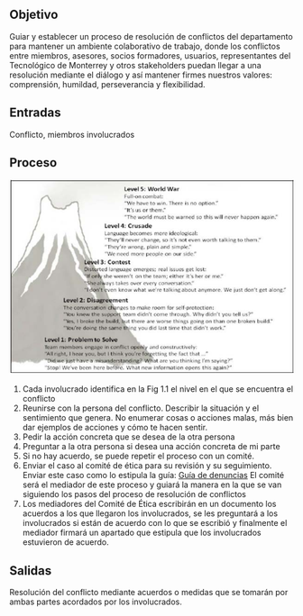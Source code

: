 ## Objetivo 
Guiar y establecer un proceso de resolución de conflictos del departamento para mantener un ambiente colaborativo de trabajo, donde los conflictos entre miembros, asesores, socios formadores, usuarios, representantes del Tecnológico de Monterrey y otros stakeholders puedan llegar a una resolución mediante el diálogo y así mantener firmes nuestros valores: comprensión, humildad, perseverancia y flexibilidad.

## Entradas
Conflicto, miembros involucrados

## Proceso
![Niveles problema](https://raw.githubusercontent.com/novaDepto/Nova/master/Desarrollo%20de%20departamento/Comit%C3%A9%20de%20%C3%89tica/problemlevels.PNG)
1. Cada involucrado identifica en la Fig 1.1 el nivel en el que se encuentra el conflicto
2. Reunirse con la persona del conflicto. Describir la situación y el sentimiento que genera. No enumerar cosas o acciones malas, más bien dar ejemplos de acciones y cómo te hacen sentir.
3. Pedir la acción concreta que se desea de la otra persona
4. Preguntar a la otra persona si desea una acción concreta de mi parte
5. Si no hay acuerdo, se puede repetir el proceso con un comité. 
6. Enviar el caso al comité de ética para su revisión y su seguimiento. Enviar este caso como lo estipula la guía: [Guía de denuncias](https://github.com/novaDepto/Nova/wiki/Gu%C3%ADa-de-denuncias) El comité será el mediador de este proceso y guiará la manera en la que se van siguiendo los pasos del proceso de resolución de conflictos
7. Los mediadores del Comité de Ética escribirán en un documento los acuerdos a los que llegaron los involucrados, se les preguntará a los involucrados si están de acuerdo con lo que se escribió y finalmente el mediador firmará un apartado que estipula que los involucrados estuvieron de acuerdo.

## Salidas
Resolución del conflicto mediante acuerdos o medidas que se tomarán por ambas partes acordados por los involucrados.

